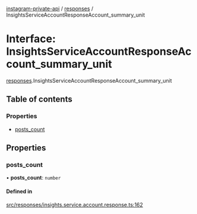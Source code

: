 [instagram-private-api](../../README.md) / [responses](../../modules/responses.md) / InsightsServiceAccountResponseAccount_summary_unit

# Interface: InsightsServiceAccountResponseAccount\_summary\_unit

[responses](../../modules/responses.md).InsightsServiceAccountResponseAccount_summary_unit

## Table of contents

### Properties

- [posts\_count](InsightsServiceAccountResponseAccount_summary_unit.md#posts_count)

## Properties

### posts\_count

• **posts\_count**: `number`

#### Defined in

[src/responses/insights.service.account.response.ts:162](https://github.com/Nerixyz/instagram-private-api/blob/b3351b9/src/responses/insights.service.account.response.ts#L162)
